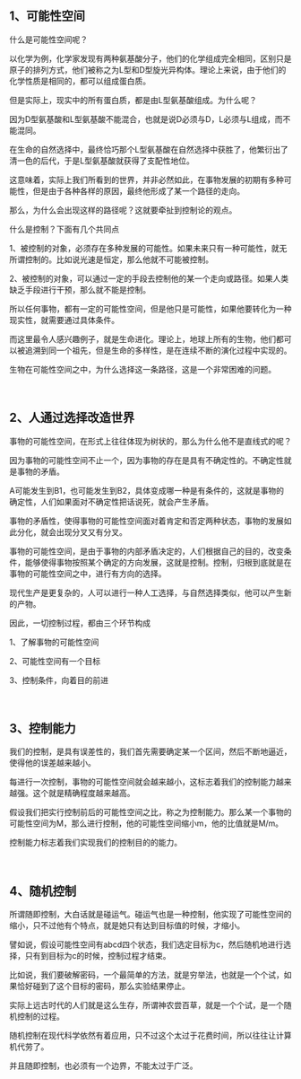 <h2>1、可能性空间</h2><p data-pid="Y0U8k9l6">什么是可能性空间呢？</p><p data-pid="XA42BxIt">以化学为例，化学家发现有两种氨基酸分子，他们的化学组成完全相同，区别只是原子的排列方式，他们被称之为L型和D型旋光异构体。理论上来说，由于他们的化学性质是相同的，都可以组成蛋白质。</p><p data-pid="7uML9LqZ">但是实际上，现实中的所有蛋白质，都是由L型氨基酸组成。为什么呢？</p><p data-pid="7LPe3Qpu">因为D型氨基酸和L型氨基酸不能混合，也就是说D必须与D，L必须与L组成，而不能混同。</p><p data-pid="HWG-D2cZ">在生命的自然选择中，最终恰巧那个L型氨基酸在自然选择中获胜了，他繁衍出了清一色的后代，于是L型氨基酸就获得了支配性地位。</p><p data-pid="tvPM30iu">这意味着，实际上我们所看到的世界，并非必然如此，在事物发展的初期有多种可能性，但是由于各种各样的原因，最终他形成了某一个路径的走向。</p><p data-pid="6FZNjfsa">那么，为什么会出现这样的路径呢？这就要牵扯到控制论的观点。</p><p data-pid="MUtBfVVz">什么是控制？下面有几个共同点</p><p data-pid="xtXKNcvZ">1、被控制的对象，必须存在多种发展的可能性。如果未来只有一种可能性，就无所谓控制的。比如说光速是恒定，那么他就不可能被控制。</p><p data-pid="ANxAeokB">2、被控制的对象，可以通过一定的手段去控制他的某一个走向或路径。如果人类缺乏手段进行干预，那么就不能是控制。</p><p data-pid="o8BkXhCr">所以任何事物，都有一定的可能性空间，但是他只是可能性，如果他要转化为一种现实性，就需要通过具体条件。</p><p data-pid="0O7Rr6hZ">而这里最令人感兴趣例子，就是生命进化。理论上，地球上所有的生物，他们都可以被追溯到同一个祖先，但是生命的多样性，是在连续不断的演化过程中实现的。</p><p data-pid="Jqyr93JF">生物在可能性空间之中，为什么选择这一条路径，这是一个非常困难的问题。</p><p class="ztext-empty-paragraph"><br/></p><h2>2、人通过选择改造世界</h2><p data-pid="Y6F1wj6n">事物的可能性空间，在形式上往往体现为树状的，那么为什么他不是直线式的呢？</p><p data-pid="oikG0gdq">因为事物的可能性空间不止一个，因为事物的存在是具有不确定性的。不确定性就是事物的矛盾。</p><p data-pid="dfCNlFwq">A可能发生到B1，也可能发生到B2，具体变成哪一种是有条件的，这就是事物的确定性，人们如果面对不确定性把话说死，就会产生矛盾。</p><p data-pid="mNBXYorA">事物的矛盾性，使得事物的可能性空间面对着肯定和否定两种状态，事物的发展如此分化，就会出现分叉又有分叉。</p><p data-pid="mESob_2Y">事物的可能性空间，是由于事物的内部矛盾决定的，人们根据自己的目的，改变条件，能够使得事物按照某个确定的方向发展，这就是控制。控制，归根到底就是在事物的可能性空间之中，进行有方向的选择。</p><p data-pid="Pq7y3gSu">现代生产是更复杂的，人可以进行一种人工选择，与自然选择类似，他可以产生新的产物。</p><p data-pid="mVByNscR">因此，一切控制过程，都由三个环节构成</p><p data-pid="wE55kzw0">1、了解事物的可能性空间</p><p data-pid="u8CKb0q5">2、可能性空间有一个目标</p><p data-pid="VgxuqPUv">3、控制条件，向着目的前进</p><p class="ztext-empty-paragraph"><br/></p><h2>3、控制能力</h2><p data-pid="hEVzQSgO">我们的控制，是具有误差性的，我们首先需要确定某一个区间，然后不断地逼近，使得他的误差越来越小。</p><p data-pid="PrJIHBO3">每进行一次控制，事物的可能性空间就会越来越小，这标志着我们的控制能力越来越强。这个就是精确程度越来越高。</p><p data-pid="DazpPtk9">假设我们把实行控制前后的可能性空间之比，称之为控制能力。那么某一个事物的可能性空间为M，那么进行控制，他的可能性空间缩小m，他的比值就是M/m。</p><p data-pid="wGKgIu9r">控制能力标志着我们实现我们的控制目的的能力。</p><p class="ztext-empty-paragraph"><br/></p><h2>4、随机控制</h2><p data-pid="xzKCkqTW">所谓随即控制，大白话就是碰运气。碰运气也是一种控制，他实现了可能性空间的缩小，只不过他有个特点，就是她只有达到目标值的时候，才缩小。</p><p data-pid="ip4NBtfk">譬如说，假设可能性空间有abcd四个状态，我们选定目标为c，然后随机地进行选择，只有到目标为c的时候，控制过程才结束。</p><p data-pid="dyBXM_gU">比如说，我们要破解密码，一个最简单的方法，就是穷举法，也就是一个个试，如果恰好碰到了这个目标的密码，那么实验结果停止。</p><p data-pid="fT5jbKV4">实际上远古时代的人们就是这么生存，所谓神农尝百草，就是一个个试，是一个随机控制的过程。</p><p data-pid="IFo-Rzyv">随机控制在现代科学依然有着应用，只不过这个太过于花费时间，所以往往让计算机代劳了。</p><p data-pid="9HHUdFKr">并且随即控制，也必须有一个边界，不能太过于广泛。</p><p></p><p></p><p></p><p></p><p></p><p></p><p></p><p></p>